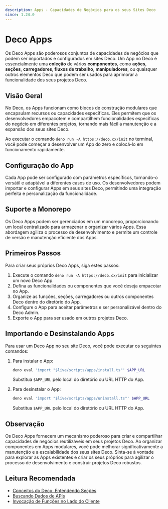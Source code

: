```yaml
---
description: Apps - Capacidades de Negócios para os seus Sites Deco
since: 1.24.0
---
```


# Deco Apps

Os Deco Apps são poderosos conjuntos de capacidades de negócios que podem ser importados e configurados em sites Deco. Um App no Deco é essencialmente uma **coleção** de vários **componentes**, como **ações**, **seções**, **carregadores**, **fluxos de trabalho**, **manipuladores**, ou quaisquer outros elementos Deco que podem ser usados para aprimorar a funcionalidade dos seus projetos Deco.

## Visão Geral

No Deco, os Apps funcionam como blocos de construção modulares que encapsulam recursos ou capacidades específicas. Eles permitem que os desenvolvedores empacotem e compartilhem funcionalidades específicas do negócio em diferentes projetos, tornando mais fácil a manutenção e a expansão dos seus sites Deco.

Ao executar o comando `deno run -A https://deco.cx/init` no terminal, você pode começar a desenvolver um App do zero e colocá-lo em funcionamento rapidamente.

## Configuração do App

Cada App pode ser configurado com parâmetros específicos, tornando-o versátil e adaptável a diferentes casos de uso. Os desenvolvedores podem importar e configurar Apps em seus sites Deco, permitindo uma integração perfeita e personalização da funcionalidade.

## Suporte a Monorepo

Os Deco Apps podem ser gerenciados em um monorepo, proporcionando um local centralizado para armazenar e organizar vários Apps. Essa abordagem agiliza o processo de desenvolvimento e permite um controle de versão e manutenção eficiente dos Apps.

## Primeiros Passos

Para criar seus próprios Deco Apps, siga estes passos:

1. Execute o comando `deno run -A https://deco.cx/init` para inicializar um novo Deco App.
2. Defina as funcionalidades ou componentes que você deseja empacotar no App.
3. Organize as funções, seções, carregadores ou outros componentes Deco dentro do diretório do App.
4. Configure o App para aceitar parâmetros e ser personalizável dentro do Deco Admin.
5. Exporte o App para ser usado em outros projetos Deco.

## Importando e Desinstalando Apps

Para usar um Deco App no seu site Deco, você pode executar os seguintes comandos:

1. Para instalar o App:

   ```sh
   deno eval 'import "$live/scripts/apps/install.ts"' $APP_URL
   ```

   Substitua `$APP_URL` pelo local do diretório ou URL HTTP do App.

2. Para desinstalar o App:

   ```sh
   deno eval 'import "$live/scripts/apps/uninstall.ts"' $APP_URL
   ```

   Substitua `$APP_URL` pelo local do diretório ou URL HTTP do App.

## Observação

Os Deco Apps fornecem um mecanismo poderoso para criar e compartilhar capacidades de negócios reutilizáveis em seus projetos Deco. Ao organizar componentes em Apps modulares, você pode melhorar significativamente a manutenção e a escalabilidade dos seus sites Deco. Sinta-se à vontade para explorar as Apps existentes e criar os seus próprios para agilizar o processo de desenvolvimento e construir projetos Deco robustos.

## Leitura Recomendada

- [Conceitos do Deco: Entendendo Seções](/docs/pt-br/concepts/section)
- [Buscando Dados de APIs](/docs/pt-br/developing/fetching-data)
- [Invocação de Funções no Lado do Cliente](/docs/pt-br/developing/fetching-data-client)

